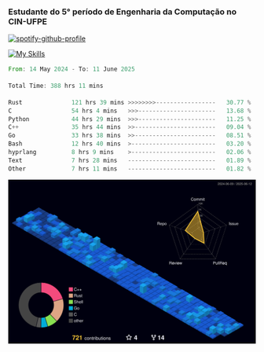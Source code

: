 
### Estudante do 5° período de Engenharia da Computação no CIN-UFPE

[![spotify-github-profile](https://spotify-github-profile.kittinanx.com/api/view?uid=21nggge2ld354asa4l3xoze2q&cover_image=true&theme=novatorem&show_offline=false&background_color=000000&interchange=true&bar_color=53b14f&bar_color_cover=true)](https://github.com/kittinan/spotify-github-profile)


[![My Skills](https://skillicons.dev/icons?i=c,cpp,rust,py,java,neovim&theme=dark)](https://skillicons.dev)

<!--START_SECTION:waka-->

```rust
From: 14 May 2024 - To: 11 June 2025

Total Time: 388 hrs 11 mins

Rust              121 hrs 39 mins >>>>>>>>-----------------   30.77 %
C                 54 hrs 4 mins   >>>----------------------   13.68 %
Python            44 hrs 29 mins  >>>----------------------   11.25 %
C++               35 hrs 44 mins  >>-----------------------   09.04 %
Go                33 hrs 38 mins  >>-----------------------   08.51 %
Bash              12 hrs 40 mins  >------------------------   03.20 %
hyprlang          8 hrs 9 mins    >------------------------   02.06 %
Text              7 hrs 28 mins   -------------------------   01.89 %
Other             7 hrs 11 mins   -------------------------   01.82 %
```

<!--END_SECTION:waka-->

![](./profile-3d-contrib/profile-night-view.svg)
